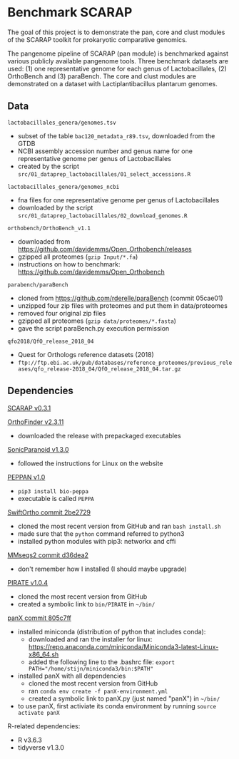 # Benchmark SCARAP

The goal of this project is to demonstrate the pan, core and clust modules of the SCARAP toolkit for prokaryotic comparative genomics. 

The pangenome pipeline of SCARAP (pan module) is benchmarked against various publicly available pangenome tools. Three benchmark datasets are used: (1) one representative genome for each genus of Lactobacillales, (2) OrthoBench and (3) paraBench. The core and clust modules are demonstrated on a dataset with Lactiplantibacillus plantarum genomes. 

## Data

`lactobacillales_genera/genomes.tsv` 

* subset of the table `bac120_metadata_r89.tsv`, downloaded from the GTDB
* NCBI assembly accession number and genus name for one representative genome per genus of Lactobacillales
* created by the script `src/01_dataprep_lactobacillales/01_select_accessions.R`

`lactobacillales_genera/genomes_ncbi`

* fna files for one representative genome per genus of Lactobacillales
* downloaded by the script `src/01_dataprep_lactobacillales/02_download_genomes.R`

`orthobench/OrthoBench_v1.1`

* downloaded from <https://github.com/davidemms/Open_Orthobench/releases>
* gzipped all proteomes (`gzip Input/*.fa`)
* instructions on how to benchmark: <https://github.com/davidemms/Open_Orthobench>

`parabench/paraBench`

* cloned from <https://github.com/rderelle/paraBench> (commit 05cae01)
* unzipped four zip files with proteomes and put them in data/proteomes
* removed four original zip files
* gzipped all proteomes (`gzip data/proteomes/*.fasta`)
* gave the script paraBench.py execution permission

`qfo2018/QfO_release_2018_04`

* Quest for Orthologs reference datasets (2018)
* `ftp://ftp.ebi.ac.uk/pub/databases/reference_proteomes/previous_releases/qfo_release-2018_04/QfO_release_2018_04.tar.gz`

## Dependencies

[SCARAP v0.3.1](https://github.com/SWittouck/SCARAP)

[OrthoFinder v2.3.11](https://github.com/davidemms/OrthoFinder)

* downloaded the release with prepackaged executables

[SonicParanoid v1.3.0](http://iwasakilab.bs.s.u-tokyo.ac.jp/sonicparanoid/)

* followed the instructions for Linux on the website

[PEPPAN v1.0](https://github.com/zheminzhou/PEPPA)

* `pip3 install bio-peppa`
* executable is called `PEPPA`

[SwiftOrtho commit 2be2729](https://github.com/Rinoahu/SwiftOrtho)

* cloned the most recent version from GitHub and ran `bash install.sh`
* made sure that the `python` command referred to python3
* installed python modules with pip3: networkx and cffi

[MMseqs2 commit d36dea2](https://github.com/soedinglab/MMseqs2)

* don't remember how I installed (I should maybe upgrade)

[PIRATE v1.0.4](https://github.com/SionBayliss/PIRATE)

* cloned the most recent version from GitHub
* created a symbolic link to `bin/PIRATE` in `~/bin/`

[panX commit 805c7ff](https://github.com/neherlab/pan-genome-analysis)

* installed miniconda (distribution of python that includes conda):
    * downloaded and ran the installer for linux: <https://repo.anaconda.com/miniconda/Miniconda3-latest-Linux-x86_64.sh>
    * added the following line to the .bashrc file: `export PATH="/home/stijn/miniconda3/bin:$PATH"`
* installed panX with all dependencies
    * cloned the most recent version from GitHub
    * ran `conda env create -f panX-environment.yml`
    * created a symbolic link to panX.py (just named "panX") in `~/bin/`
* to use panX, first activiate its conda environment by running `source activate panX`

R-related dependencies: 

* R v3.6.3
* tidyverse v1.3.0

